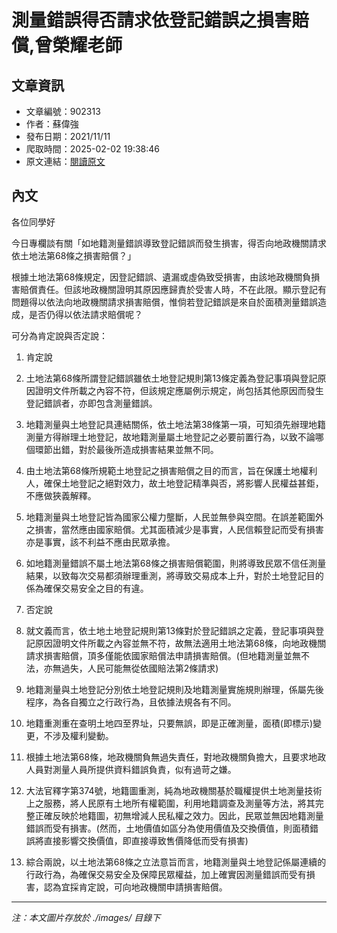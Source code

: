 # 測量錯誤得否請求依登記錯誤之損害賠償,曾榮耀老師

## 文章資訊
- 文章編號：902313
- 作者：蘇偉強
- 發布日期：2021/11/11
- 爬取時間：2025-02-02 19:38:46
- 原文連結：[閱讀原文](https://real-estate.get.com.tw/Columns/detail.aspx?no=902313)

## 內文
各位同學好

今日專欄談有關「如地籍測量錯誤導致登記錯誤而發生損害，得否向地政機關請求依土地法第68條之損害賠償？」

根據土地法第68條規定，因登記錯誤、遺漏或虛偽致受損害，由該地政機關負損害賠償責任。但該地政機關證明其原因應歸責於受害人時，不在此限。顯示登記有問題得以依法向地政機關請求損害賠償，惟倘若登記錯誤是來自於面積測量錯誤造成，是否仍得以依法請求賠償呢？

可分為肯定說與否定說：

1. 肯定說

1. 土地法第68條所謂登記錯誤雖依土地登記規則第13條定義為登記事項與登記原因證明文件所載之內容不符，但該規定應屬例示規定，尚包括其他原因而發生登記錯誤者，亦即包含測量錯誤。

2. 地籍測量與土地登記具連結關係，依土地法第38條第一項，可知須先辦理地籍測量方得辦理土地登記，故地籍測量屬土地登記之必要前置行為，以致不論哪個環節出錯，對於最後所造成損害結果並無不同。

3. 由土地法第68條所規範土地登記之損害賠償之目的而言，旨在保護土地權利人，確保土地登記之絕對效力，故土地登記精準與否，將影響人民權益甚鉅，不應做狹義解釋。

4. 地籍測量與土地登記皆為國家公權力壟斷，人民並無參與空間。在誤差範圍外之損害，當然應由國家賠償。尤其面積減少是事實，人民信賴登記而受有損害亦是事實，該不利益不應由民眾承擔。

5. 如地籍測量錯誤不屬土地法第68條之損害賠償範圍，則將導致民眾不信任測量結果，以致每次交易都須辦理重測，將導致交易成本上升，對於土地登記目的係為確保交易安全之目的有違。

2. 否定說

1. 就文義而言，依土地土地登記規則第13條對於登記錯誤之定義，登記事項與登記原因證明文件所載之內容並無不符，故無法適用土地法第68條，向地政機關請求損害賠償，頂多僅能依國家賠償法申請損害賠償。(但地籍測量並無不法，亦無過失，人民可能無從依國賠法第2條請求)

2. 地籍測量與土地登記分別依土地登記規則及地籍測量實施規則辦理，係屬先後程序，為各自獨立之行政行為，且依據法規各有不同。

3. 地籍重測重在查明土地四至界址，只要無誤，即是正確測量，面積(即標示)變更，不涉及權利變動。

4. 根據土地法第68條，地政機關負無過失責任，對地政機關負擔大，且要求地政人員對測量人員所提供資料錯誤負責，似有過苛之嫌。

5. 大法官釋字第374號，地籍圖重測，純為地政機關基於職權提供土地測量技術上之服務，將人民原有土地所有權範圍，利用地籍調查及測量等方法，將其完整正確反映於地籍圖，初無增減人民私權之效力。因此，民眾並無因地籍測量錯誤而受有損害。(然而，土地價值如區分為使用價值及交換價值，則面積錯誤將直接影響交換價值，即直接導致售價降低而受有損害)

3. 綜合兩說，以土地法第68條之立法意旨而言，地籍測量與土地登記係屬連續的行政行為，為確保交易安全及保障民眾權益，加上確實因測量錯誤而受有損害，認為宜採肯定說，可向地政機關申請損害賠償。

---
*注：本文圖片存放於 ./images/ 目錄下*
